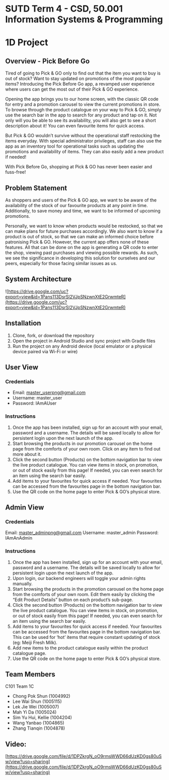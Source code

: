 
# SUTD Term 4 - CSD, 50.001 Information Systems & Programming

# 1D Project

## Overview - Pick Before Go
Tired of going to Pick & GO only to find out that the item you want to buy is out of stock? Want to stay updated on promotions of the most popular items? Introducing the Pick Before Go app, a revamped user experience where users can get the most out of their Pick & GO experience.

Opening the app brings you to our home screen, with the classic QR code for entry and a promotion carousel to view the current promotions in store. To browse through the product catalogue on your way to Pick & GO, simply use the search bar in the app to search for any product and tap on it. Not only will you be able to see its availability, you will also get to see a short description about it! You can even favourite items for quick access.

But Pick & GO wouldn’t survive without the operational staff restocking the items everyday. With special administrator privileges, staff can also use the app as an inventory tool for operational tasks such as updating the promotions and availability of items. They can also easily add a new product if needed!

With Pick Before Go, shopping at Pick & GO has never been easier and fuss-free!

## Problem Statement
As shoppers and users of the Pick & GO app, we want to be aware of the availability of the stock of our favourite products at any point in time. Additionally, to save money and time, we want to be informed of upcoming promotions.

Personally, we want to know when products would be restocked, so that we can make plans for future purchases accordingly. We also want to know if a product is out of stock, so that we can make an informed choice before patronising Pick & GO. However, the current app offers none of these features. All that can be done on the app is generating a QR code to enter the shop, viewing past purchases and viewing possible rewards. As such, we see the significance in developing this solution for ourselves and our peers, especially for those facing similar issues as us.

## System Architecture 
![https://drive.google.com/uc?export=view&id=1Pans113DsrSl2VJpSNzwnXtE2GrwmteR](https://drive.google.com/uc?export=view&id=1Pans113DsrSl2VJpSNzwnXtE2GrwmteR)


## Installation
1. Clone, fork, or download the repository
2. Open the project in Android Studio and sync project with Gradle files
3. Run the project on any Android device (local emulator or a physical device paired via Wi-Fi or wire)

## User View
### Credentials
* Email: master_userpng@gmail.com
* Username: master_user
* Password: IAmAUser

### Instructions
1. Once the app has been installed, sign up for an account with your email, password and a username. The details will be saved locally to allow for persistent login upon the next launch of the app.
2. Start browsing the products in our promotion carousel on the home page from the comforts of your own room. Click on any item to find out more about it.
3. Click the second button (Products) on the bottom navigation bar to view the live product catalogue. You can view items in stock, on promotion, or out of stock easily from this page! If needed, you can even search for an item using the search bar easily.
4. Add items to your favourites for quick access if needed. Your favourites can be accessed from the favourites page in the bottom navigation bar.
5. Use the QR code on the home page to enter Pick & GO’s physical store.

## Admin View
### Credentials
Email: master_adminpng@gmail.com
Username: master_admin
Password: IAmAnAdmin

### Instructions
1. Once the app has been installed, sign up for an account with your email, password and a username. The details will be saved locally to allow for persistent login upon the next launch of the app. 
2. Upon login, our backend engineers will toggle your admin rights manually.
3. Start browsing the products in the promotion carousel on the home page from the comforts of your own room. Edit them easily by clicking the “Edit Product Details” button on each product’s sub-page.
4. Click the second button (Products) on the bottom navigation bar to view the live product catalogue. You can view items in stock, on promotion, or out of stock easily from this page! If needed, you can even search for an item using the search bar easily. 
5. Add items to your favourites for quick access if needed. Your favourites can be accessed from the favourites page in the bottom navigation bar. This can be used for ‘hot’ items that require constant updating of stock (eg: Meiji Fresh Milk).
6. Add new items to the product catalogue easily within the product catalogue page. 
7. Use the QR code on the home page to enter Pick & GO’s physical store.

## Team Members
C101 Team 1C
* Chong Pok Shun (1004992)
* Lee Wai Shun (1005115)
* Lek Jie Wei (1005007)
* Mah Yi Da (1005024)
* Sim Yu Hui, Kellie (1004204)
* Wang Yanbao (1004865)
* Zhang Tianqin (1004878)

## Video:
[https://drive.google.com/file/d/1DPZkrgN_oO9rmsWWD66dUzKD0gs80uSw/view?usp=sharing](https://drive.google.com/file/d/1DPZkrgN_oO9rmsWWD66dUzKD0gs80uSw/view?usp=sharing)
